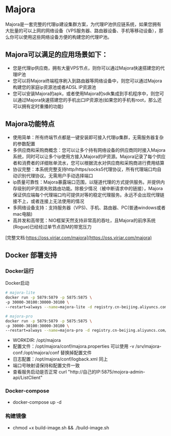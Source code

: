 # Majora

Majora是一套完整的代理ip建设集群方案，为代理IP池供应链系统，如果您拥有大批量的可以上网的网络设备（VPS服务器、路由器设备、手机等移动设备），那么你可以使用这些网络设备方便的构建您的代理IP池。

## Majora可以满足的应用场景如下：

- 您是代理ip供应商，拥有大量VPS节点，则你可以通过Majora快速搭建您的代理IP池
- 您可以将Majora终端程序刷入到路由器等网络设备中，则您可以通过Majora构建您的家庭ip资源池或者ADSL IP资源池
- 您可以安装Majora的apk，或者使用Majora的sdk集成到手机程序中，则您可以通过Majora快速搭建您的手机出口IP资源池(如果您的手机有root，那么还可以拥有定时重播的功能)

## Majora功能特点

- 使用简单：所有终端节点都是一键安装即可接入代理ip集群，无需服务器复杂的参数配置
- 多供应商和采购商概念：您可以让多个持有网络设备的供应商同时接入Majora系统，同时可以让多个ip使用方接入Majora的IP资源。Majora记录了每个供应者和消费者的详细账单流水，您可以根据流水对供应商和采购商进行费用结算
- 协议完整：本系统完整支持http/https/socks5代理协议，所有代理端口均自动识别代理协议。无需用户手动选择端口
- ip质量可靠性：Majora暴露端口范围，以隧道代理的方式提供服务。并提供内存级别的IP资源失败路由功能。除极少情况（被中断请求中的链接），Majora保证供应端每个代理端口均可提供对等的稳定代理服务。永远不会出现代理链接不上，或者连接上无法使用的情况
- 多网络设备支持：支持服务器（VPS)、手机、路由器、PC(普通windows或者mac电脑)
- 高并发和高带宽：NIO框架天然支持非常高的吞吐，且Majora的前序系统(Rogue)已经经过单节点百M的带宽压力

[完整文档:https://oss.virjar.com/majora](https://oss.virjar.com/majora)

## Docker 部署支持

### Docker运行

Docker启动

```sh
# majora-lite
docker run -p 5879:5879 -p 5875:5875 \
-p 30000-30100:30000-30100 \
--restart=always --name=majora-lite -d registry.cn-beijing.aliyuncs.com/virjar/majora:lite

# majora-pro
docker run -p 5879:5879 -p 5875:5875 \
-p 30000-30100:30000-30100 \
--restart=always --name=majora-pro -d registry.cn-beijing.aliyuncs.com/virjar/majora:pro

```

- WORKDIR: /opt/majora
- 配置文件：/opt/majora/conf/majora.properties  可以使用 -v /srv/majora-conf:/opt/majora/conf 替换掉配置文件
- 日志配置：/opt/majora/conf/logback.xml 同上
- 端口号映射请保持和配置文件一致
- 查看服务启动是否正常 curl "http://自己的IP:5875/mojora-admin-api/ListClient"



### Docker-compose
- docker-compose up -d 

### 构建镜像
- chmod +x build-image.sh && ./build-image.sh
